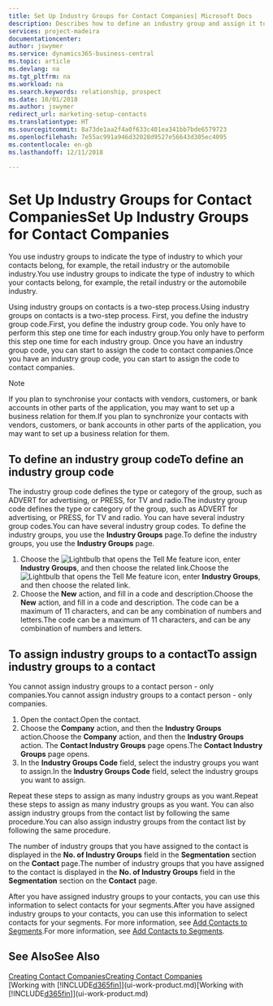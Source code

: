 ```yaml
---
title: Set Up Industry Groups for Contact Companies| Microsoft Docs
description: Describes how to define an industry group and assign it to a contact company, for example, the retail industry or the automobile industry.
services: project-madeira
documentationcenter: 
author: jswymer
ms.service: dynamics365-business-central
ms.topic: article
ms.devlang: na
ms.tgt_pltfrm: na
ms.workload: na
ms.search.keywords: relationship, prospect
ms.date: 10/01/2018
ms.author: jswymer
redirect_url: marketing-setup-contacts
ms.translationtype: HT
ms.sourcegitcommit: 8a73de1aa2f4a0f633c401ea341bb7bde6579723
ms.openlocfilehash: 7e55ac991a946d32028d9527e56643d305ec4095
ms.contentlocale: en-gb
ms.lasthandoff: 12/11/2018

---
```

# <a name="set-up-industry-groups-for-contact-companies"></a><span data-ttu-id="a30eb-103">Set Up Industry Groups for Contact Companies</span><span class="sxs-lookup"><span data-stu-id="a30eb-103">Set Up Industry Groups for Contact Companies</span></span>
<span data-ttu-id="a30eb-104">You use industry groups to indicate the type of industry to which your contacts belong, for example, the retail industry or the automobile industry.</span><span class="sxs-lookup"><span data-stu-id="a30eb-104">You use industry groups to indicate the type of industry to which your contacts belong, for example, the retail industry or the automobile industry.</span></span>

<span data-ttu-id="a30eb-105">Using industry groups on contacts is a two-step process.</span><span class="sxs-lookup"><span data-stu-id="a30eb-105">Using industry groups on contacts is a two-step process.</span></span> <span data-ttu-id="a30eb-106">First, you define the industry group code.</span><span class="sxs-lookup"><span data-stu-id="a30eb-106">First, you define the industry group code.</span></span> <span data-ttu-id="a30eb-107">You only have to perform this step one time for each industry group.</span><span class="sxs-lookup"><span data-stu-id="a30eb-107">You only have to perform this step one time for each industry group.</span></span> <span data-ttu-id="a30eb-108">Once you have an industry group code, you can start to assign the code to contact companies.</span><span class="sxs-lookup"><span data-stu-id="a30eb-108">Once you have an industry group code, you can start to assign the code to contact companies.</span></span>

> [!NOTE]  
>   <span data-ttu-id="a30eb-109">If you plan to synchronise your contacts with vendors, customers, or bank accounts in other parts of the application, you may want to set up a business relation for them.</span><span class="sxs-lookup"><span data-stu-id="a30eb-109">If you plan to synchronize your contacts with vendors, customers, or bank accounts in other parts of the application, you may want to set up a business relation for them.</span></span>

## <a name="to-define-an-industry-group-code"></a><span data-ttu-id="a30eb-110">To define an industry group code</span><span class="sxs-lookup"><span data-stu-id="a30eb-110">To define an industry group code</span></span>
<span data-ttu-id="a30eb-111">The industry group code defines the type or category of the group, such as ADVERT for advertising, or PRESS, for TV and radio.</span><span class="sxs-lookup"><span data-stu-id="a30eb-111">The industry group code defines the type or category of the group, such as ADVERT for advertising, or PRESS, for TV and radio.</span></span> <span data-ttu-id="a30eb-112">You can have several industry group codes.</span><span class="sxs-lookup"><span data-stu-id="a30eb-112">You can have several industry group codes.</span></span> <span data-ttu-id="a30eb-113">To define the industry groups, you use the **Industry Groups** page.</span><span class="sxs-lookup"><span data-stu-id="a30eb-113">To define the industry groups, you use the **Industry Groups** page.</span></span>

1. <span data-ttu-id="a30eb-114">Choose the ![Lightbulb that opens the Tell Me feature](media/ui-search/search_small.png "Tell me what you want to do") icon, enter **Industry Groups**, and then choose the related link.</span><span class="sxs-lookup"><span data-stu-id="a30eb-114">Choose the ![Lightbulb that opens the Tell Me feature](media/ui-search/search_small.png "Tell me what you want to do") icon, enter **Industry Groups**, and then choose the related link.</span></span>
2. <span data-ttu-id="a30eb-115">Choose the **New** action, and fill in a code and description.</span><span class="sxs-lookup"><span data-stu-id="a30eb-115">Choose the **New** action, and fill in a code and description.</span></span> <span data-ttu-id="a30eb-116">The code can be a maximum of 11 characters, and can be any combination of numbers and letters.</span><span class="sxs-lookup"><span data-stu-id="a30eb-116">The code can be a maximum of 11 characters, and can be any combination of numbers and letters.</span></span>

## <a name="AssignIndustryGroupContact"></a> <span data-ttu-id="a30eb-117">To assign industry groups to a contact</span><span class="sxs-lookup"><span data-stu-id="a30eb-117">To assign industry groups to a contact</span></span>
<span data-ttu-id="a30eb-118">You cannot assign industry groups to a contact person - only companies.</span><span class="sxs-lookup"><span data-stu-id="a30eb-118">You cannot assign industry groups to a contact person - only companies.</span></span>

1. <span data-ttu-id="a30eb-119">Open the contact.</span><span class="sxs-lookup"><span data-stu-id="a30eb-119">Open the contact.</span></span>
2. <span data-ttu-id="a30eb-120">Choose the **Company** action, and then the **Industry Groups** action.</span><span class="sxs-lookup"><span data-stu-id="a30eb-120">Choose the **Company** action, and then the **Industry Groups** action.</span></span> <span data-ttu-id="a30eb-121">The **Contact Industry Groups** page opens.</span><span class="sxs-lookup"><span data-stu-id="a30eb-121">The **Contact Industry Groups** page opens.</span></span>
3. <span data-ttu-id="a30eb-122">In the **Industry Groups Code** field, select the industry groups you want to assign.</span><span class="sxs-lookup"><span data-stu-id="a30eb-122">In the **Industry Groups Code** field, select the industry groups you want to assign.</span></span>

<span data-ttu-id="a30eb-123">Repeat these steps to assign as many industry groups as you want.</span><span class="sxs-lookup"><span data-stu-id="a30eb-123">Repeat these steps to assign as many industry groups as you want.</span></span> <span data-ttu-id="a30eb-124">You can also assign industry groups from the contact list by following the same procedure.</span><span class="sxs-lookup"><span data-stu-id="a30eb-124">You can also assign industry groups from the contact list by following the same procedure.</span></span>

<span data-ttu-id="a30eb-125">The number of industry groups that you have assigned to the contact is displayed in the **No. of Industry Groups** field in the **Segmentation** section on the **Contact** page.</span><span class="sxs-lookup"><span data-stu-id="a30eb-125">The number of industry groups that you have assigned to the contact is displayed in the **No. of Industry Groups** field in the **Segmentation** section on the **Contact** page.</span></span>

<span data-ttu-id="a30eb-126">After you have assigned industry groups to your contacts, you can use this information to select contacts for your segments.</span><span class="sxs-lookup"><span data-stu-id="a30eb-126">After you have assigned industry groups to your contacts, you can use this information to select contacts for your segments.</span></span> <span data-ttu-id="a30eb-127">For more information, see [Add Contacts to Segments](marketing-add-contact-segment.md).</span><span class="sxs-lookup"><span data-stu-id="a30eb-127">For more information, see [Add Contacts to Segments](marketing-add-contact-segment.md).</span></span>

## <a name="see-also"></a><span data-ttu-id="a30eb-128">See Also</span><span class="sxs-lookup"><span data-stu-id="a30eb-128">See Also</span></span>
[<span data-ttu-id="a30eb-129">Creating Contact Companies</span><span class="sxs-lookup"><span data-stu-id="a30eb-129">Creating Contact Companies</span></span>](marketing-create-contact-companies.md)  
<span data-ttu-id="a30eb-130">[Working with [!INCLUDE[d365fin](includes/d365fin_md.md)]](ui-work-product.md)</span><span class="sxs-lookup"><span data-stu-id="a30eb-130">[Working with [!INCLUDE[d365fin](includes/d365fin_md.md)]](ui-work-product.md)</span></span>

